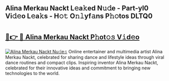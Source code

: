 ## Alina Merkau Nackt L𝚎a𝚔ed N𝚞𝚍e - Part-yI0 Vi𝚍𝚎o L𝚎a𝚔s - H𝚘𝚝 O𝚗𝚕yf𝚊ns P𝚑𝚘tos DLTQ0

# <h2><a href="http://kfe15j.oniu.top/?m=Alina+Merkau+Nackt">🔗👉 🔴 Alina Merkau Nackt P𝚑ot𝚘𝚜 V𝚒d𝚎o</a></h2>

[![Alina Merkau Nackt Nu𝚍e𝚜](https://i.imgur.com/0qMVB7G.gif)](http://kfe15j.oniu.top/?m=Alina+Merkau+Nackt)
Online entertainer and multimedia artist Alina Merkau Nackt, celebrated for sharing dance and lifestyle ideas through viral dance routines and compact clips. Inspiring inventor Alina Merkau Nackt, celebrated for their innovative ideas and commitment to bringing new technologies to the world.  
